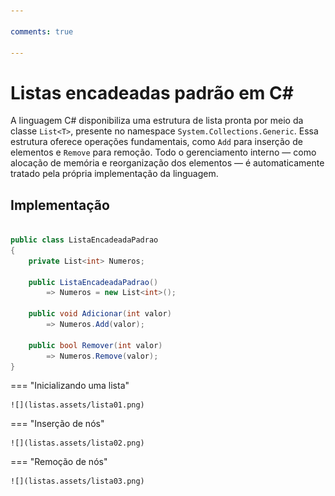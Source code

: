 ```yaml
---

comments: true

---
```


# **Listas encadeadas padrão em C#**

A linguagem C# disponibiliza uma estrutura de lista pronta por meio da classe `List<T>`, presente no namespace `System.Collections.Generic`. Essa estrutura oferece operações fundamentais, como `Add` para inserção de elementos e `Remove` para remoção. Todo o gerenciamento interno — como alocação de memória e reorganização dos elementos — é automaticamente tratado pela própria implementação da linguagem.

## **Implementação**

```csharp

public class ListaEncadeadaPadrao
{
    private List<int> Numeros;

    public ListaEncadeadaPadrao()
        => Numeros = new List<int>();        

    public void Adicionar(int valor)
        => Numeros.Add(valor);

    public bool Remover(int valor)
        => Numeros.Remove(valor);
}

```

=== "Inicializando uma lista"

    ![](listas.assets/lista01.png)

=== "Inserção de nós"

    ![](listas.assets/lista02.png)

=== "Remoção de nós"

    ![](listas.assets/lista03.png)